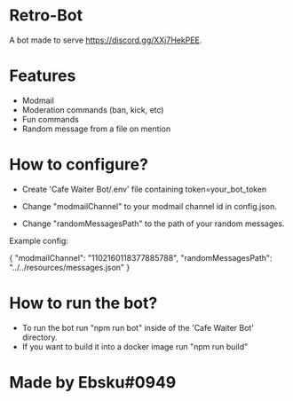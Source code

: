 # Retro-Bot

A bot made to serve https://discord.gg/XXj7HekPEE.

# Features

- Modmail
- Moderation commands (ban, kick, etc)
- Fun commands
- Random message from a file on mention

# How to configure?

- Create 'Cafe Waiter Bot/.env' file containing
token=your_bot_token

- Change "modmailChannel" to your modmail channel id in config.json.
- Change "randomMessagesPath" to the path of your random messages.

Example config:

{
    "modmailChannel": "1102160118377885788",
    "randomMessagesPath": "../../resources/messages.json"
}

# How to run the bot?

- To run the bot run "npm run bot" inside of the 'Cafe Waiter Bot' directory.
- If you want to build it into a docker image run "npm run build"

# Made by Ebsku#0949
